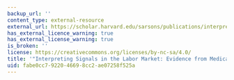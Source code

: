 ```yaml
---
backup_url: ''
content_type: external-resource
external_url: https://scholar.harvard.edu/sarsons/publications/interpreting-signals-evidence-medical-referrals
has_external_licence_warning: true
has_external_license_warning: true
is_broken: ''
license: https://creativecommons.org/licenses/by-nc-sa/4.0/
title: '"Interpreting Signals in the Labor Market: Evidence from Medical Referrals'
uid: fabe0cc7-9220-4669-8cc2-ae07258f525a
---
```


